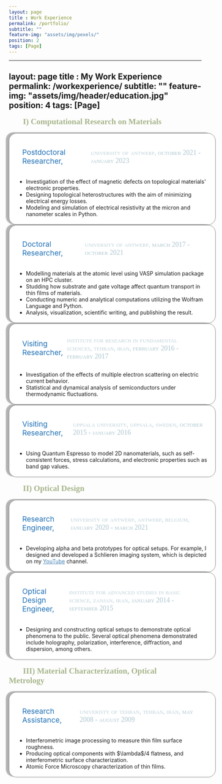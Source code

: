```yaml
--- 
layout: page
title : Work Experience 
permalink: /portfolio/
subtitle: "" 
feature-img: "assets/img/pexels/"
position: 2
tags: [Page]
---
```

 --- 
layout: page
title : My Work Experience 
permalink: /workexperience/
subtitle: "" 
feature-img: "assets/img/header/education.jpg"
position: 4
tags: [Page]
---

<html lang="en">
<head>
<meta charset="UTF-8">
<meta name="viewport" content="width=device-width, initial-scale=1.0">
<title>HTML Conversion</title>
<style>
  /* Define your CSS styles here */
</style>
</head>
<body>
<section>
<div style="display: inline-block; padding-right: 20px;">
    <span style="font-size: 21px; color: rgba(130, 150, 90, 0.7); font-weight: bold; font-family: 'Avenir Next LT Pro';">
        &nbsp;&nbsp;&nbsp;&nbsp;&nbsp;&nbsp; I) Computational Research on Materials
    </span>
</div>
<br><br>


<div style="background-color: white; border: 0.6px solid gray; border-radius: 20px; padding: 5px 20px; width: 99%; box-shadow: -8px -2px 2px rgba(128, 128, 128, 0.6);">
  <div style="margin-left: 1em; margin-top: 1em;">
    <p style="font-size: 10.8px; color: rgba(0, 0, 0, 1); margin-bottom: 1;"></p>
   <div style="display: flex; align-items: center;">
    <p style=" font-size: 19px;color:#2171b5; margin-right: 10px;">Postdoctoral Researcher,</p>
    <p class="italic" style="margin-right: 10px;"><span style="font-family: 'Avenir Next LT Pro';font-variant: small-caps; text-transform: lowercase; font-size: 18px;color: rgba(174, 198, 207, .8);">University of Antwerp,</span><span style="font-family: 'Avenir Next LT Pro';font-variant: small-caps; text-transform: lowercase; font-size: 18px;color: rgba(174, 198, 207, 1);"> October 2021 - January 2023</span></p>
</div>

</div>
    <ul>
      <li>Investigation of the effect of magnetic defects on topological materials' electronic properties.</li>
      <li>Designing topological heterostructures with the aim of minimizing electrical energy losses.</li>
      <li>Modeling and simulation of electrical resistivity at the micron and nanometer scales in Python.</li>
    </ul>
  </div>



<div style="background-color: white; border: 0.6px solid gray; border-radius: 20px; padding: 5px 20px; width: 99%; box-shadow: -8px -2px 2px rgba(128, 128, 128, 0.6);">
  <div style="margin-left: 1em; margin-top: 1em;">
    <p style="font-size: 10.8px; color: rgba(0, 0, 0, 1); margin-bottom: 1;"></p>
   <div style="display: flex; align-items: center;">
    <p style=" font-size: 19px;color:#2171b5; margin-right: 10px;">Doctoral Researcher,</p>
    <p class="italic" style="margin-right: 10px;"><span style="font-family: 'Avenir Next LT Pro';font-variant: small-caps; text-transform: lowercase; font-size: 18px;color: rgba(174, 198, 207, .8);">University of Antwerp,</span><span style="font-family: 'Avenir Next LT Pro';font-variant: small-caps; text-transform: lowercase; font-size: 18px;color: rgba(174, 198, 207, 1);"> March 2017 - October 2021</span></p>
</div>

</div>
     <ul>
      <li>Modelling materials at the atomic level using VASP simulation package on an HPC cluster.</li>
      <li>Studding how substrate and gate voltage affect quantum transport in thin films of materials.</li>
      <li>Conducting numeric and analytical computations utilizing the Wolfram Language and Python.</li>
      <li>Analysis, visualization, scientific writing, and publishing the result.</li>
    </ul>
  </div>




<div style="background-color: white; border: 0.6px solid gray; border-radius: 20px; padding: 5px 20px; width: 99%; box-shadow: -8px -2px 2px rgba(128, 128, 128, 0.6);">
  <div style="margin-left: 1em; margin-top: 1em;">
    <p style="font-size: 10.8px; color: rgba(0, 0, 0, 1); margin-bottom: 1;"></p>
   <div style="display: flex; align-items: center;">
    <p style=" font-size: 19px;color:#2171b5; margin-right: 10px;">Visiting Researcher,</p>
    <p class="italic" style="margin-right: 10px;"><span style="font-family: 'Avenir Next LT Pro';font-variant: small-caps; text-transform: lowercase; font-size: 18px;color: rgba(174, 198, 207, .8);">Institute for Research in Fundamental Sciences, Tehran, Iran, </span><span style="font-family: 'Avenir Next LT Pro';font-variant: small-caps; text-transform: lowercase; font-size: 18px;color: rgba(174, 198, 207, 1);"> February 2016 - February 2017</span></p>
</div>

</div>
      <ul>
      <li>Investigation of the effects of multiple electron scattering on electric current behavior.</li>
      <li>Statistical and dynamical analysis of semiconductors under thermodynamic fluctuations.</li>
    </ul>
  </div>




<div style="background-color: white; border: 0.6px solid gray; border-radius: 20px; padding: 5px 20px; width: 99%; box-shadow: -8px -2px 2px rgba(128, 128, 128, 0.6);">
  <div style="margin-left: 1em; margin-top: 1em;">
    <p style="font-size: 10.8px; color: rgba(0, 0, 0, 1); margin-bottom: 1;"></p>
   <div style="display: flex; align-items: center;">
    <p style=" font-size: 19px;color:#2171b5; margin-right: 10px;">Visiting Researcher,</p>
    <p class="italic" style="margin-right: 10px;"><span style="font-family: 'Avenir Next LT Pro';font-variant: small-caps; text-transform: lowercase; font-size: 18px;color: rgba(174, 198, 207, .8);">Uppsala University, Uppsala, Sweden, </span><span style="font-family: 'Avenir Next LT Pro';font-variant: small-caps; text-transform: lowercase; font-size: 18px;color: rgba(174, 198, 207, 1);"> October 2015 - January 2016</span></p>
</div>

</div>
      <ul>
      <li>Using Quantum Espresso to model 2D nanomaterials, such as self-consistent forces, stress calculations, and electronic properties such as band gap values.</li>
    </ul>
  </div>

<br>
<section>
<div style="display: inline-block; padding-right: 20px;">
    <span style="font-size: 21px; color: rgba(130, 150, 90, 0.7); font-weight: bold; font-family: 'Avenir Next LT Pro';">
        &nbsp;&nbsp;&nbsp;&nbsp;&nbsp;&nbsp; II) Optical Design
    </span>
</div>
<br><br>

<div style="background-color: white; border: 0.6px solid gray; border-radius: 20px; padding: 5px 20px; width: 99%; box-shadow: -8px -2px 2px rgba(128, 128, 128, 0.6);">
  <div style="margin-left: 1em; margin-top: 1em;">
    <p style="font-size: 10.8px; color: rgba(0, 0, 0, 1); margin-bottom: 1;"></p>
    <div style="display: flex; align-items: center;">
      <p style=" font-size: 19px;color:#2171b5; margin-right: 10px;">Research Engineer,</p>
      <p class="italic" style="margin-right: 10px;"><span style="font-family: 'Avenir Next LT Pro';font-variant: small-caps; text-transform: lowercase; font-size: 18px;color: rgba(174, 198, 207, .8);">University of Antwerp, Antwerp, Belgium, </span><span style="font-family: 'Avenir Next LT Pro';font-variant: small-caps; text-transform: lowercase; font-size: 18px;color: rgba(174, 198, 207, 1);">January 2020 - March 2021</span></p>
    </div>
  </div>
  <ul>
    <li>Developing alpha and beta prototypes for optical setups. For example, I designed and developed a Schlieren imaging system, which is depicted on my <a href="https://www.youtube.com/channel/UC0ghSST2dX-Yt1UBAKqMLZA" style="color: #4682B4;">YouTube</a> channel.</li>
  </ul>
</div>



<div style="background-color: white; border: 0.6px solid gray; border-radius: 20px; padding: 5px 20px; width: 99%; box-shadow: -8px -2px 2px rgba(128, 128, 128, 0.6);">
  <div style="margin-left: 1em; margin-top: 1em;">
    <p style="font-size: 10.8px; color: rgba(0, 0, 0, 1); margin-bottom: 1;"></p>
    <div style="display: flex; align-items: center;">
      <p style=" font-size: 19px;color:#2171b5; margin-right: 10px;">Optical Design Engineer,</p>
      <p class="italic" style="margin-right: 10px;"><span style="font-family: 'Avenir Next LT Pro';font-variant: small-caps; text-transform: lowercase; font-size: 18px;color: rgba(174, 198, 207, .8);">Institute for Advanced Studies in Basic Science, Zanjan, Iran, </span><span style="font-family: 'Avenir Next LT Pro';font-variant: small-caps; text-transform: lowercase; font-size: 18px;color: rgba(174, 198, 207, 1);">January 2014 - September 2015</span></p>
    </div>
  </div>
  <ul>
    <li>Designing and constructing optical setups to demonstrate optical phenomena to the public. Several optical phenomena demonstrated include holography, polarization, interference, diffraction, and dispersion, among others.</li>
  </ul>
</div>


<br>
<section>
<div style="display: inline-block; padding-right: 20px;">
    <span style="font-size: 21px; color: rgba(130, 150, 90, 0.7); font-weight: bold; font-family: 'Avenir Next LT Pro';">
        &nbsp;&nbsp;&nbsp;&nbsp;&nbsp;&nbsp; III) Material Characterization, Optical Metrology
    </span>
</div>
<br><br>


<div style="background-color: white; border: 0.6px solid gray; border-radius: 20px; padding: 5px 20px; width: 99%; box-shadow: -8px -2px 2px rgba(128, 128, 128, 0.6);">
  <div style="margin-left: 1em; margin-top: 1em;">
    <p style="font-size: 10.8px; color: rgba(0, 0, 0, 1); margin-bottom: 1;"></p>
    <div style="display: flex; align-items: center;">
      <p style=" font-size: 19px;color:#2171b5; margin-right: 10px;">Research Assistance,</p>
      <p class="italic" style="margin-right: 10px;"><span style="font-family: 'Avenir Next LT Pro';font-variant: small-caps; text-transform: lowercase; font-size: 18px;color: rgba(174, 198, 207, .8);">Univeristy of Tehran, Tehran, Iran, </span><span style="font-family: 'Avenir Next LT Pro';font-variant: small-caps; text-transform: lowercase; font-size: 18px;color: rgba(174, 198, 207, 1);">May 2008 - August 2009</span></p>
     </div>
  </div>
 <ul>
      <li>Interferometric image processing to measure thin film surface roughness.</li>
      <li>Producing optical components with $\lambda$/4 flatness, and interferometric surface characterization.</li>
      <li>Atomic Force Microscopy characterization of thin films.</li>
 </ul>
</div>
